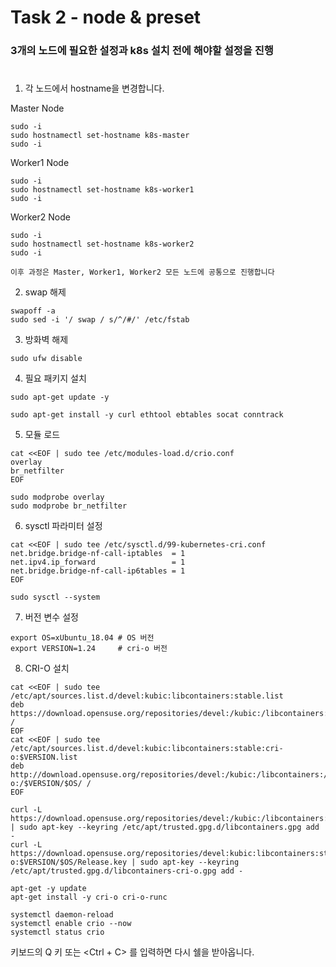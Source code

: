 # Task 2 - node & preset  

### 3개의 노드에 필요한 설정과 k8s 설치 전에 해야할 설정을 진행
#
1. 각 노드에서 hostname을 변경합니다.

Master Node
```
sudo -i
sudo hostnamectl set-hostname k8s-master
sudo -i
```
Worker1 Node
```
sudo -i
sudo hostnamectl set-hostname k8s-worker1
sudo -i
```
Worker2 Node
```
sudo -i
sudo hostnamectl set-hostname k8s-worker2
sudo -i
```


`이후 과정은 Master, Worker1, Worker2 모든 노드에 공통으로 진행합니다`

2. swap 해제
```
swapoff -a
sudo sed -i '/ swap / s/^/#/' /etc/fstab
```

3. 방화벽 해제
```
sudo ufw disable
```

4. 필요 패키지 설치
```
sudo apt-get update -y
```
```
sudo apt-get install -y curl ethtool ebtables socat conntrack
```

5. 모듈 로드
```
cat <<EOF | sudo tee /etc/modules-load.d/crio.conf
overlay
br_netfilter
EOF

sudo modprobe overlay
sudo modprobe br_netfilter
```
6. sysctl 파라미터 설정
```
cat <<EOF | sudo tee /etc/sysctl.d/99-kubernetes-cri.conf
net.bridge.bridge-nf-call-iptables  = 1
net.ipv4.ip_forward                 = 1
net.bridge.bridge-nf-call-ip6tables = 1
EOF

sudo sysctl --system
```

7. 버전 변수 설정
```
export OS=xUbuntu_18.04 # OS 버전
export VERSION=1.24     # cri-o 버전
```

8. CRI-O 설치
```
cat <<EOF | sudo tee /etc/apt/sources.list.d/devel:kubic:libcontainers:stable.list
deb https://download.opensuse.org/repositories/devel:/kubic:/libcontainers:/stable/$OS/ /
EOF
cat <<EOF | sudo tee /etc/apt/sources.list.d/devel:kubic:libcontainers:stable:cri-o:$VERSION.list
deb http://download.opensuse.org/repositories/devel:/kubic:/libcontainers:/stable:/cri-o:/$VERSION/$OS/ /
EOF

curl -L https://download.opensuse.org/repositories/devel:/kubic:/libcontainers:/stable/$OS/Release.key | sudo apt-key --keyring /etc/apt/trusted.gpg.d/libcontainers.gpg add -
curl -L https://download.opensuse.org/repositories/devel:kubic:libcontainers:stable:cri-o:$VERSION/$OS/Release.key | sudo apt-key --keyring /etc/apt/trusted.gpg.d/libcontainers-cri-o.gpg add -

apt-get -y update
apt-get install -y cri-o cri-o-runc
```

```
systemctl daemon-reload
systemctl enable crio --now
systemctl status crio
```

키보드의 Q 키 또는 <Ctrl + C> 를 입력하면 다시 쉘을 받아옵니다.
